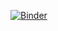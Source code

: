 [![Binder](https://mybinder.org/badge_logo.svg)](https://mybinder.org/v2/gh/gllanos12/PruebaBinder2/tree/main/binder/HEAD)
